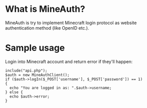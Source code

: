 What is MineAuth?
=================
MineAuth is try to implement Minecraft login protocol as website authentication method (like OpenID etc.).

Sample usage
============

Login into Minecraft account and return error if they'll happen:

    include("api.php");
    $auth = new MineAuthClient();
    if ($auth->logIn($_POST['username'], $_POST['password']) == 1)
    {
      echo "You are logged in as: ".$auth->username;
    } else {
      echo $auth->error;
    }